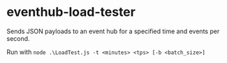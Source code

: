 # eventhub-load-tester
Sends JSON payloads to an event hub for a specified time and events per second.

Run with `node .\LoadTest.js -t <minutes> <tps> [-b <batch_size>]`
